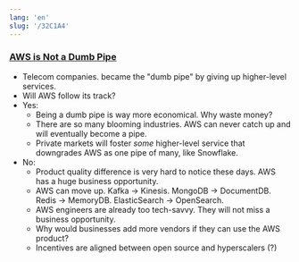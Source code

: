 ```yaml
---
lang: 'en'
slug: '/32C1A4'
---
```


### [AWS is Not a Dumb Pipe](https://matt-rickard.com/aws-is-not-a-dumb-pipe)

- Telecom companies. became the "dumb pipe" by giving up higher-level services.
- Will AWS follow its track?
- Yes:
  - Being a dumb pipe is way more economical. Why waste money?
  - There are so many blooming industries. AWS can never catch up and will eventually become a pipe.
  - Private markets will foster _some_ higher-level service that downgrades AWS as one pipe of many, like Snowflake.
- No:
  - Product quality difference is very hard to notice these days. AWS has a huge business opportunity.
  - AWS can move up. Kafka → Kinesis. MongoDB → DocumentDB. Redis → MemoryDB. ElasticSearch → OpenSearch.
  - AWS engineers are already too tech-savvy. They will not miss a business opportunity.
  - Why would businesses add more vendors if they can use the AWS product?
  - Incentives are aligned between open source and hyperscalers (?)
